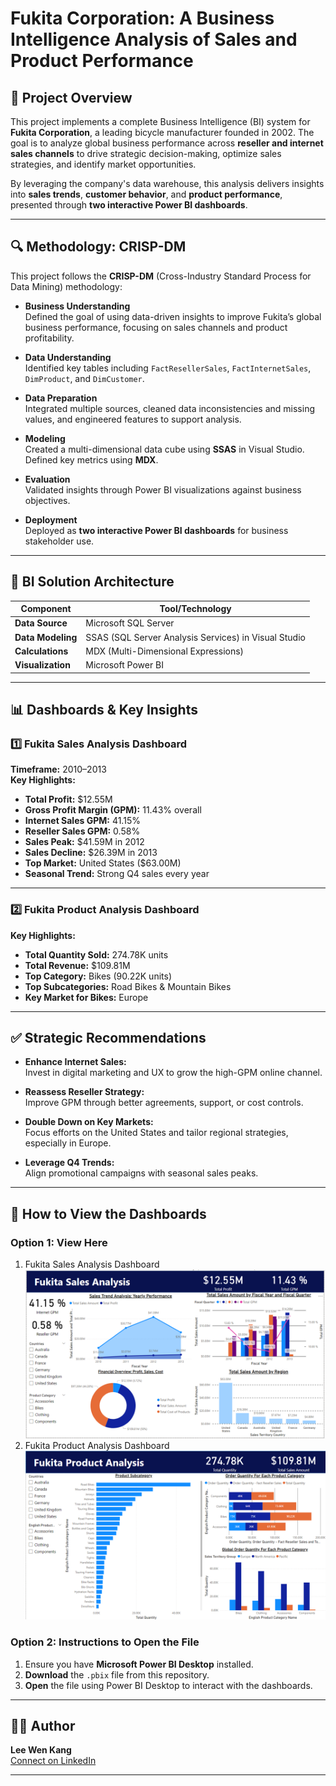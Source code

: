 # Fukita Corporation: A Business Intelligence Analysis of Sales and Product Performance

## 📌 Project Overview
This project implements a complete Business Intelligence (BI) system for **Fukita Corporation**, a leading bicycle manufacturer founded in 2002. The goal is to analyze global business performance across **reseller and internet sales channels** to drive strategic decision-making, optimize sales strategies, and identify market opportunities.

By leveraging the company's data warehouse, this analysis delivers insights into **sales trends**, **customer behavior**, and **product performance**, presented through **two interactive Power BI dashboards**.

---

## 🔍 Methodology: CRISP-DM

This project follows the **CRISP-DM** (Cross-Industry Standard Process for Data Mining) methodology:

- **Business Understanding**  
  Defined the goal of using data-driven insights to improve Fukita’s global business performance, focusing on sales channels and product profitability.

- **Data Understanding**  
  Identified key tables including `FactResellerSales`, `FactInternetSales`, `DimProduct`, and `DimCustomer`.

- **Data Preparation**  
  Integrated multiple sources, cleaned data inconsistencies and missing values, and engineered features to support analysis.

- **Modeling**  
  Created a multi-dimensional data cube using **SSAS** in Visual Studio. Defined key metrics using **MDX**.

- **Evaluation**  
  Validated insights through Power BI visualizations against business objectives.

- **Deployment**  
  Deployed as **two interactive Power BI dashboards** for business stakeholder use.

---

## 🧱 BI Solution Architecture

| Component | Tool/Technology |
|----------|-----------------|
| **Data Source** | Microsoft SQL Server |
| **Data Modeling** | SSAS (SQL Server Analysis Services) in Visual Studio |
| **Calculations** | MDX (Multi-Dimensional Expressions) |
| **Visualization** | Microsoft Power BI |

---

## 📊 Dashboards & Key Insights

### 1️⃣ Fukita Sales Analysis Dashboard

**Timeframe:** 2010–2013  
**Key Highlights:**

- **Total Profit:** $12.55M  
- **Gross Profit Margin (GPM):** 11.43% overall  
- **Internet Sales GPM:** 41.15%  
- **Reseller Sales GPM:** 0.58%  
- **Sales Peak:** $41.59M in 2012  
- **Sales Decline:** $26.39M in 2013  
- **Top Market:** United States ($63.00M)  
- **Seasonal Trend:** Strong Q4 sales every year

---

### 2️⃣ Fukita Product Analysis Dashboard

**Key Highlights:**

- **Total Quantity Sold:** 274.78K units  
- **Total Revenue:** $109.81M  
- **Top Category:** Bikes (90.22K units)  
- **Top Subcategories:** Road Bikes & Mountain Bikes  
- **Key Market for Bikes:** Europe

---

## ✅ Strategic Recommendations

- **Enhance Internet Sales:**  
  Invest in digital marketing and UX to grow the high-GPM online channel.

- **Reassess Reseller Strategy:**  
  Improve GPM through better agreements, support, or cost controls.

- **Double Down on Key Markets:**  
  Focus efforts on the United States and tailor regional strategies, especially in Europe.

- **Leverage Q4 Trends:**  
  Align promotional campaigns with seasonal sales peaks.

---

## 📁 How to View the Dashboards
### Option 1: View Here
1. Fukita Sales Analysis Dashboard
![Fukita Sales Analysis](./assets/Fukita_Sales_Analysis_Dashboard.png)
2. Fukita Product Analysis Dashboard
![Fukita Product Analysis](./assets/Fukita_Product_Analysis_Dashboard.png)

### Option 2: Instructions to Open the File
1. Ensure you have **Microsoft Power BI Desktop** installed.  
2. **Download** the `.pbix` file from this repository.  
3. **Open** the file using Power BI Desktop to interact with the dashboards.

---

## 👨‍💻 Author

**Lee Wen Kang**  
[Connect on LinkedIn](https://www.linkedin.com/in/lee-wen-kang-3b76b6188/)

---
